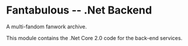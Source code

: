 # Fantabulous -- .Net Backend

A multi-fandom fanwork archive.

This module contains the .Net Core 2.0 code for the back-end services.
